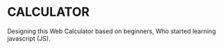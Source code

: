 # CALCULATOR
Designing this Web Calculator based on beginners, Who started learning javascript (JS).
